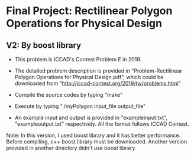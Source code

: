 Final Project: Rectilinear Polygon Operations for Physical Design
=================================================================
V2: By boost library
--------------------
* This problem is ICCAD's Contest Problem E in 2019.

* The detailed problem description is provided in "Problem-Rectilinear Polygon Operations for Physical Design.pdf", which could be downloaded from "http://iccad-contest.org/2019/tw/problems.html"

* Compile the source codes by typing "make"

* Execute by typing "./myPolygon input_file output_file"

* An example input and output is provided in "exampleinput.txt", "exampleoutput.txt" respectively. All the format follows ICCAD Contest.

Note: In this version, I used boost library and it has better performance. Before compiling, c++ boost library must be downloaded. Another version provided in another directory didn't use boost library.
